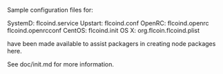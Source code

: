 Sample configuration files for:

SystemD: flcoind.service
Upstart: flcoind.conf
OpenRC:  flcoind.openrc
         flcoind.openrcconf
CentOS:  flcoind.init
OS X:    org.flcoin.flcoind.plist

have been made available to assist packagers in creating node packages here.

See doc/init.md for more information.
